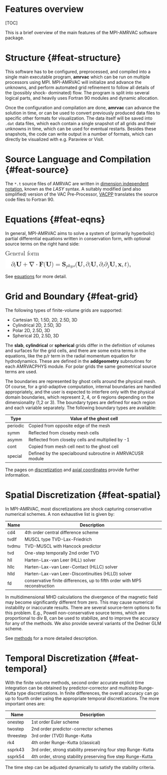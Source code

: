 # Features overview

[TOC]

This is a brief overview of the main features of the MPI-AMRVAC software
package.

# Structure {#feat-structure}

This software has to be configured, preprocessed, and compiled into a single
main executable program, **amrvac** which can be run on multiple processors
using MPI. MPI-AMRVAC will initialize and advance the unknowns, and perform
automated grid refinement to follow all details of the (possibly shock-
dominated) flow. The program is split into several logical parts, and heavily
uses Fortran 90 modules and dynamic allocation.

Once the configuration and compilation are done, **amrvac** can advance the
solution in time, or can be used to convert previously produced data files to
specific other formats for visualization. The data itself will be saved into
`.dat` data files, which each contain a single snapshot of all grids and their
unknowns in time, which can be used for eventual restarts. Besides these
snapshots, the code can write output in a number of formats, which can directly
be visualized with e.g. Paraview or Visit.

# Source Language and Compilation {#feat-source}

The `*.t` source files of AMRVAC are written in [dimension independent notation](source.md), known as the _LASY_ syntax. A suitably modified (and
also simplified) version of the VAC Pre-Processor, [VACPP](vacpp.md)
translates the source code files to Fortran 90.

# Equations {#feat-eqns}

In general, MPI-AMRVAC aims to solve a system of (primarily hyperbolic)
partial differential equations written in conservation form, with optional
source terms on the right hand side:

![](figmovdir/eq.general.gif)

See [equations](equations.md) for more detail.

# Grid and Boundary {#feat-grid}

The following types of finite-volume grids are supported:

* Cartesian 1D, 1.5D, 2D, 2.5D, 3D
* Cylindrical 2D, 2.5D, 3D
* Polar 2D, 2.5D, 3D
* Spherical 2D, 2.5D, 3D

The **slab**, **cylindrical** or **spherical** grids differ in the definition
of volumes and surfaces for the grid cells, and there are some extra terms in
the equations, like the p/r term in the radial momentum equation for
hydrodynamics. These are defined in the **addgeometry** subroutines for each
AMRVACPHYS module. For polar grids the same geometrical source terms are used.

The boundaries are represented by ghost cells around the physical mesh. Of
course, for a grid-adaptive computation, internal boundaries are handled
appropriately, and the user is expected to interfere only with the physical
domain boundaries, which represent 2, 4, or 6 regions depending on the
dimensionality (1,2 or 3). The boundary types are defined for each region and
each variable separately. The following boundary types are available:

Type | Value of the ghost cell
---|---
periodic | Copied from opposite edge of the mesh
symm | Reflected from closeby mesh cells
asymm | Reflected from closeby cells and multiplied by -1
cont | Copied from mesh cell next to the ghost cell
special | Defined by the specialbound subroutine in AMRVACUSR module

The pages on [discretization](discretization.md) and
[axial coordinates](axial.md) provide further information.

# Spatial Discretization {#feat-spatial}

In MPI-AMRVAC, most discretizations are shock capturing conservative numerical
schemes. A non exhaustive list is given by:

Name | Description
---|---
cd4 | 4th order central difference scheme
tvdlf | MUSCL type TVD-Lax-Friedrich
tvdmu | TVD-MUSCL with Hancock predictor
tvd | One-step temporally 2nd order TVD
hll | Harten-Lax-van Leer (HLL) solver
hllc| Harten-Lax-van Leer-Contact (HLLC) solver
hlld| Harten-Lax-van Leer-Discontinuities (HLLD) solver
fd | conservative finite differences, up to fifth order with MP5 reconstruction

In multidimensional MHD calculations the divergence of the magnetic field may
become significantly different from zero. This may cause numerical instability
or inaccurate results. There are several source-term options to fix this
problem. E.g., Powell non-conservative source terms, which are
proportional to div B, can be used to stabilize, and to improve the
accuracy for any of the methods. We also provide several variants of the
Dedner GLM scheme.

See [methods](methods.md) for a more detailed description.

# Temporal Discretization {#feat-temporal}

With the finite volume methods, second order accurate explicit time
integration can be obtained by predictor-corrector and multistep Runge-Kutta
type discretizations. In finite differences, the overall accuracy can go up to
fourth order using the appropriate temporal discretizations. The more
important ones are:

Name | Description
---|---
onestep | 1st order Euler scheme
twostep | 2nd order predictor-corrector schemes
threestep | 3rd order (TVD) Runge-Kutta
rk4 | 4th order Runge-Kutta (classical)
ssprk43 | 3rd order, strong stability preserving four step Runge-Kutta
ssprk54 | 4th order, strong stability preserving five step Runge-Kutta

The time step can be adjusted dynamically to satisfy the stability criteria.
